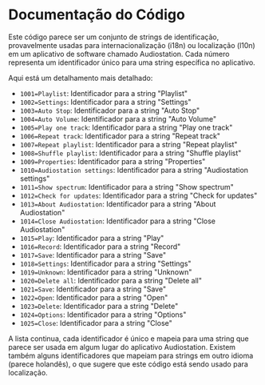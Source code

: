 # Documentação do Código

Este código parece ser um conjunto de strings de identificação, provavelmente usadas para internacionalização (i18n) ou localização (l10n) em um aplicativo de software chamado Audiostation. Cada número representa um identificador único para uma string específica no aplicativo.

Aqui está um detalhamento mais detalhado:

- `1001=Playlist`: Identificador para a string "Playlist"
- `1002=Settings`: Identificador para a string "Settings"
- `1003=Auto Stop`: Identificador para a string "Auto Stop"
- `1004=Auto Volume`: Identificador para a string "Auto Volume"
- `1005=Play one track`: Identificador para a string "Play one track"
- `1006=Repeat track`: Identificador para a string "Repeat track"
- `1007=Repeat playlist`: Identificador para a string "Repeat playlist"
- `1008=Shuffle playlist`: Identificador para a string "Shuffle playlist"
- `1009=Properties`: Identificador para a string "Properties"
- `1010=Audiostation settings`: Identificador para a string "Audiostation settings"
- `1011=Show spectrum`: Identificador para a string "Show spectrum"
- `1012=Check for updates`: Identificador para a string "Check for updates"
- `1013=About Audiostation`: Identificador para a string "About Audiostation"
- `1014=Close Audiostation`: Identificador para a string "Close Audiostation"
- `1015=Play`: Identificador para a string "Play"
- `1016=Record`: Identificador para a string "Record"
- `1017=Save`: Identificador para a string "Save"
- `1018=Settings`: Identificador para a string "Settings"
- `1019=Unknown`: Identificador para a string "Unknown"
- `1020=Delete all`: Identificador para a string "Delete all"
- `1021=Save`: Identificador para a string "Save"
- `1022=Open`: Identificador para a string "Open"
- `1023=Delete`: Identificador para a string "Delete"
- `1024=Options`: Identificador para a string "Options"
- `1025=Close`: Identificador para a string "Close"

A lista continua, cada identificador é único e mapeia para uma string que parece ser usada em algum lugar do aplicativo Audiostation. Existem também alguns identificadores que mapeiam para strings em outro idioma (parece holandês), o que sugere que este código está sendo usado para localização.